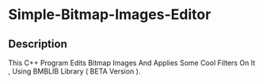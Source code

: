 # Simple-Bitmap-Images-Editor

## Description
This C++ Program Edits Bitmap Images And Applies Some Cool Filters On It , Using BMBLIB Library ( BETA Version ).

